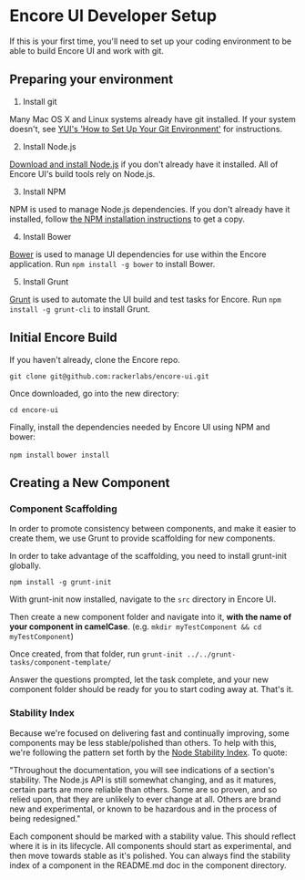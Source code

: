 # Encore UI Developer Setup

If this is your first time, you'll need to set up your coding environment to be able to build Encore UI and work with git.

## Preparing your environment

1. Install git

Many Mac OS X and Linux systems already have git installed. If your system doesn't, see [YUI's 'How to Set Up Your Git Environment'](http://yuilibrary.com/yui/docs/tutorials/git/) for instructions.

2. Install Node.js

[Download and install Node.js](http://howtonode.org/how-to-install-nodejs) if you don't already have it installed. All of Encore UI's build tools rely on Node.js.

3. Install NPM

NPM is used to manage Node.js dependencies. If you don't already have it installed, follow [the NPM installation instructions](http://howtonode.org/introduction-to-npm) to get a copy.

4. Install Bower

[Bower](http://bower.io) is used to manage UI dependencies for use within the Encore application. Run `npm install -g bower` to install Bower.

5. Install Grunt

[Grunt](http://gruntjs.com/) is used to automate the UI build and test tasks for Encore. Run `npm install -g grunt-cli` to install Grunt.

## Initial Encore Build

If you haven't already, clone the Encore repo.

`git clone git@github.com:rackerlabs/encore-ui.git`

Once downloaded, go into the new directory:

`cd encore-ui`

Finally, install the dependencies needed by Encore UI using NPM and bower:

`npm install`
`bower install`

<!-- Rework once the server/build process for a dev is determined
## Running Encore UI

Run the following command:

`grunt server`

A new browser tab should automatically open with the Encore website running in it. To log in to the website, use your Rackspace ID & RSA Pin + Token.

### 'Stubbed' Server

In order to speed development of the UI, a stubbed/mock version of the API server has been set up. This server doesn't actually have any functionality to it, aside from accepting requests and responding with some fake data.

To run/use this mock server (instead of using the full-blown API server), use the following command:

`grunt server:stubbed:watch`

This will be run in place of the normal `grunt server` command. To access the server, load `http://localhost:9000` in a browser tab.

To log in to the website, use these details to load the mock account:
Username: user
Password: pass

Note that a lot of pages aren't mocked out. It's usually a safe bet that the first link/option on a page is the one that's mocked out.
-->

## Creating a New Component

### Component Scaffolding

In order to promote consistency between components, and make it easier to create them, we use Grunt to provide scaffolding for new components.

In order to take advantage of the scaffolding, you need to install grunt-init  globally.

`npm install -g grunt-init`

With grunt-init now installed, navigate to the `src` directory in Encore UI.

Then create a new component folder and navigate into it, **with the name of your component in camelCase**. (e.g. `mkdir myTestComponent && cd myTestComponent`)

Once created, from that folder, run `grunt-init ../../grunt-tasks/component-template/`

Answer the questions prompted, let the task complete, and your new component folder should be ready for you to start coding away at. That's it.

### Stability Index

Because we're focused on delivering fast and continually improving, some components may be less stable/polished than others. To help with this, we're following the pattern set forth by the [Node Stability Index](http://nodejs.org/api/documentation.html#documentation_stability_index). To quote:

"Throughout the documentation, you will see indications of a section's stability. The Node.js API is still somewhat changing, and as it matures, certain parts are more reliable than others. Some are so proven, and so relied upon, that they are unlikely to ever change at all. Others are brand new and experimental, or known to be hazardous and in the process of being redesigned."

Each component should be marked with a stability value. This should reflect where it is in its lifecycle. All components should start as experimental, and then move towards stable as it's polished. You can always find the stability index of a component in the README.md doc in the component directory.